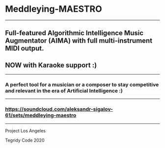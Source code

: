 # Meddleying-MAESTRO

***

## Full-featured Algorithmic Intelligence Music Augmentator (AIMA) with full multi-instrument MIDI output.
## NOW with Karaoke support :)

***

### A perfect tool for a musician or a composer to stay competitive and relevant in the era of Artificial Intelligence :)

***

### https://soundcloud.com/aleksandr-sigalov-61/sets/meddleying-maestro

***

Project Los Angeles

Tegridy Code 2020
